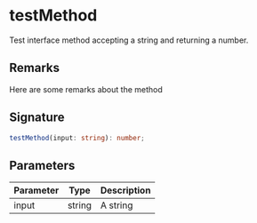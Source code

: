 
# testMethod

Test interface method accepting a string and returning a number.

## Remarks

Here are some remarks about the method

## Signature

```typescript
testMethod(input: string): number;
```

## Parameters

|  Parameter | Type | Description |
|  --- | --- | --- |
|  input | string | A string |

